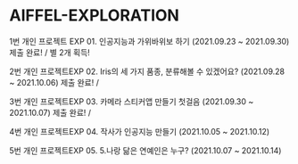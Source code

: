 # AIFFEL-EXPLORATION

1번 개인 프로젝트 EXP 01. 인공지능과 가위바위보 하기 (2021.09.23 ~ 2021.09.30) 제출 완료! / 별 2개 획득!

2번 개인 프로젝트EXP 02. Iris의 세 가지 품종, 분류해볼 수 있겠어요? (2021.09.28 ~ 2021.10.06) 제출 완료! /

3번 개인 프로젝트EXP 03. 카메라 스티커앱 만들기 첫걸음 (2021.09.30 ~ 2021.10.07) 제출 완료! /

4번 개인 프로젝트EXP 04. 작사가 인공지능 만들기 (2021.10.05 ~ 2021.10.12)

5번 개인 프로젝트EXP 05. 5.나랑 닮은 연예인은 누구? (2021.10.07 ~ 2021.10.14)
